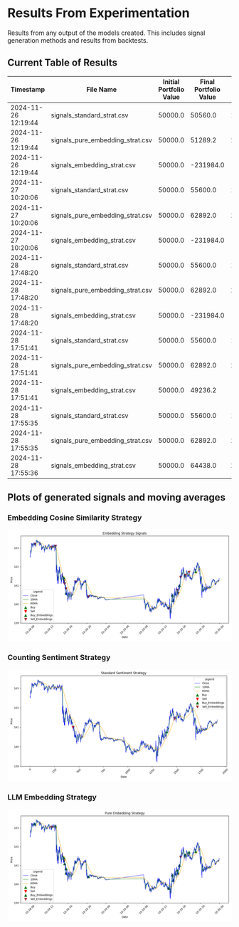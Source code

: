 # Results From Experimentation

Results from any output of the models created. This includes signal generation methods and results from backtests.

## Current Table of Results
| Timestamp           | File Name                     | Initial Portfolio Value | Final Portfolio Value    | Total PnL                  | Annualized Return      | Annualized Volatility | Sharpe Ratio           |
|---------------------|-------------------------------|--------------------------|--------------------------|----------------------------|------------------------|-----------------------|------------------------|
| 2024-11-26 12:19:44 | signals_standard_strat.csv    | 50000.0                 | 50560.0                 | 1.12                      | 0.1451                | 0.0889               | 1.6324                |
| 2024-11-26 12:19:44 | signals_pure_embedding_strat.csv | 50000.0                 | 51289.2                | 2.5784                    | 0.3631                | 0.1740               | 2.0871                |
| 2024-11-26 12:19:44 | signals_embedding_strat.csv   | 50000.0                 | -231984.0              | -563.968                  |                        | 78.5368              |                        |
| 2024-11-27 10:20:06 | signals_standard_strat.csv    | 50000.0                 | 55600.0                | 11.2                      | 2.6387                | 0.8890               | 2.9682                |
| 2024-11-27 10:20:06 | signals_pure_embedding_strat.csv | 50000.0                 | 62892.0                | 25.784                    | 15.2971               | 1.5546               | 9.8402                |
| 2024-11-27 10:20:06 | signals_embedding_strat.csv   | 50000.0                 | -231984.0              | -563.968                  |                        | 78.5368              |                        |
| 2024-11-28 17:48:20 | signals_standard_strat.csv    | 50000.0                 | 55600.0                | 11.2                      | 2.6387                | 0.8890               | 2.9682                |
| 2024-11-28 17:48:20 | signals_pure_embedding_strat.csv | 50000.0                 | 62892.0                | 25.784                    | 15.2971               | 1.5546               | 9.8402                |
| 2024-11-28 17:48:20 | signals_embedding_strat.csv   | 50000.0                 | -231984.0              | -563.968                  |                        | 78.5368              |                        |
| 2024-11-28 17:51:41 | signals_standard_strat.csv    | 50000.0                 | 55600.0                | 11.2                      | 2.6387                | 0.8890               | 2.9682                |
| 2024-11-28 17:51:41 | signals_pure_embedding_strat.csv | 50000.0                 | 62892.0                | 25.784                    | 15.2971               | 1.5546               | 9.8402                |
| 2024-11-28 17:51:41 | signals_embedding_strat.csv   | 50000.0                 | 49236.2                | -1.5276                   | -0.8463               | 0.3754               | -2.2542               |
| 2024-11-28 17:55:35 | signals_standard_strat.csv    | 50000.0                 | 55600.0                | 11.2                      | 2.6387                | 0.8890               | 2.9682                |
| 2024-11-28 17:55:35 | signals_pure_embedding_strat.csv | 50000.0                 | 62892.0                | 25.784                    | 15.2971               | 1.5546               | 9.8402                |
| 2024-11-28 17:55:36 | signals_embedding_strat.csv   | 50000.0                 | 64438.0                | 28.876                    | 20.8991               | 1.7452               | 11.9750               |


## Plots of generated signals and moving averages

### Embedding Cosine Similarity Strategy
![Embedding Cosine Similarity Strategy](./assets/Embedding_Strat.png)

### Counting Sentiment Strategy
![Counting Sentiment Strategy](./assets/Counting_Method.png)

### LLM Embedding Strategy
![LLM Embedding Strategy](./assets/Direct_To_LLM.png)
